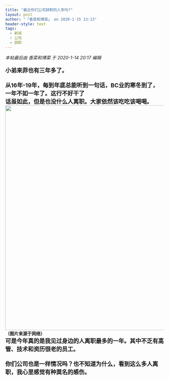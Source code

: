 ```yaml
---
title: "最近你们公司辞职的人多吗?"
layout: post
author: "「香菜和博菜」 on 2020-1-15 13:13"
header-style: text
tags:
  - 新闻
  - 公司
  - 辞职
---
```


<head></head>
<body>
 <i class="pstatus"> 本帖最后由 香菜和博菜 于 2020-1-14 20:17 编辑 </i>
 <br> 
 <br> 
 <font size="4"><strong>小弟来菲也有三年多了。</strong><br> <br> <strong>从16年-19年，每到年底总能听到一句话，BC业的寒冬到了，一年不如一年了。这行不好干了</strong><br> <strong>话虽如此，但是也没什么人离职。大家依然该吃吃该喝喝。</strong></font> 
 <div align="left"> 
  <ignore_js_op> 
   <img aid="1327184" src="https://bbs.boniu123.cc/data/attachment/forum/202001/14/201543jwqkzq9fqyllyq5x.png" zoomfile="data/attachment/forum/202001/14/201543jwqkzq9fqyllyq5x.png" file="data/attachment/forum/202001/14/201543jwqkzq9fqyllyq5x.png" width="715" inpost="1"> 
   <div class="tip tip_4 aimg_tip" id="aimg_1327184_menu" style="position: absolute; display: none" disautofocus="true"> 
    <div class="xs0"> 
     <p><strong>QQ截图20200114201506.png</strong> <em class="xg1">(479.13 KB, 下载次数: 0)</em></p> 
     <p> <a href="forum.php?mod=attachment&amp;aid=MTMyNzE4NHxlM2ViMzM1ZHwxNTc5MDY1MjgzfDB8NTUxNjIx&amp;nothumb=yes" target="_blank">下载附件</a> &nbsp;<a href="javascript:;" onclick="showWindow(this.id, this.getAttribute('url'), 'get', 0);" id="savephoto_1327184" url="home.php?mod=spacecp&amp;ac=album&amp;op=saveforumphoto&amp;aid=1327184&amp;handlekey=savephoto_1327184">保存到相册</a> </p> 
     <p class="xg1 y"><span title="2020-1-14 20:15">昨天&nbsp;20:15</span> 上传</p> 
    </div> 
    <div class="tip_horn"></div> 
   </div> 
  </ignore_js_op> 
 </div> 
 <div align="left"> 
  <strong>（图片来源于网络）</strong> 
 </div>
 <font size="4"><strong>可是今年真的是我见过身边的人离职最多的一年。其中不乏有高管、技术和资历很老的员工。</strong><br> <br> <strong>你们公司也是一样情况吗？也不知道为什么，看到这么多人离职，我心里感觉有种莫名的感伤。</strong></font>
 <br> 
 <br> 
 <br>
</body>


